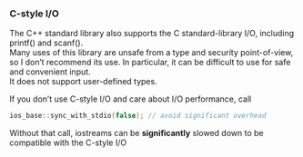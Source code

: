 ### C-style I/O

The C++ standard library also supports the C standard-library I/O, including printf() and scanf(). \
Many uses of this library are unsafe from a type and security point-of-view, \
so I don’t recommend its use. In particular, it can be difficult to use for safe and convenient input. \
It does not support user-defined types. 

If you don’t use C-style I/O and care about I/O performance, call

```cpp
ios_base::sync_with_stdio(false); // avoid significant overhead
```
Without that call, iostreams can be **significantly** slowed down to be compatible with the C-style I/O